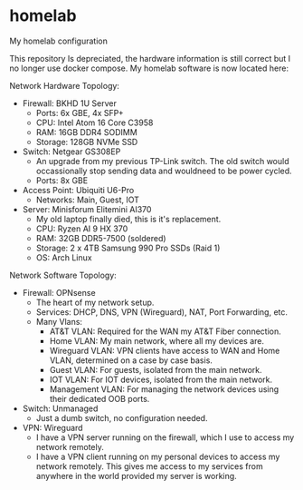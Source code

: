 # homelab
My homelab configuration

This repository Is depreciated, the hardware information is still correct but I no longer use docker compose. My homelab software is now located here:

Network Hardware Topology:
 - Firewall: BKHD 1U Server
   - Ports: 6x GBE, 4x SFP+
   - CPU: Intel Atom 16 Core C3958
   - RAM: 16GB DDR4 SODIMM
   - Storage: 128GB NVMe SSD
 - Switch: Netgear GS308EP
   - An upgrade from my previous TP-Link switch. The old switch would occassionally stop sending data and wouldneed to be power cycled.
   - Ports: 8x GBE
 - Access Point: Ubiquiti U6-Pro
   - Networks: Main, Guest, IOT
 - Server: Minisforum Elitemini AI370
   - My old laptop finally died, this is it's replacement.
   - CPU: Ryzen AI 9 HX 370
   - RAM: 32GB DDR5-7500 (soldered)
   - Storage: 2 x 4TB Samsung 990 Pro SSDs (Raid 1)
   - OS: Arch Linux

Network Software Topology:
 - Firewall: OPNsense
   - The heart of my network setup.
   - Services: DHCP, DNS, VPN (Wireguard), NAT, Port Forwarding, etc.
   - Many Vlans:
     - AT&T VLAN: Required for the WAN my AT&T Fiber connection.
     - Home VLAN: My main network, where all my devices are.
     - Wireguard VLAN: VPN clients have access to WAN and Home VLAN, determined on a case by case basis.
     - Guest VLAN: For guests, isolated from the main network.
     - IOT VLAN: For IOT devices, isolated from the main network.
     - Management VLAN: For managing the network devices using their dedicated OOB ports.
 - Switch: Unmanaged
   - Just a dumb switch, no configuration needed.
 - VPN: Wireguard
   - I have a VPN server running on the firewall, which I use to access my network remotely.
   - I have a VPN client running on my personal devices to access my network remotely. This gives me access to my services from anywhere in the world provided my server is working.
